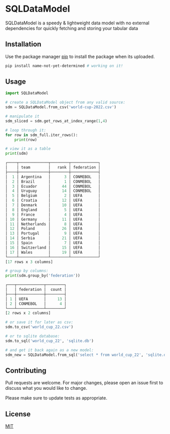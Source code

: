 # SQLDataModel

SQLDataModel is a speedy & lightweight data model with no external dependencies for quickly fetching and storing your tabular data

## Installation

Use the package manager [pip](https://pip.pypa.io/en/stable/) to install the package when its uploaded.

```bash
pip install name-not-yet-determined # working on it!
```

## Usage

```python
import SQLDataModel

# create a SQLDataModel object from any valid source:
sdm = SQLDataModel.from_csv('world-cup-2022.csv')

# manipulate it
sdm_sliced = sdm.get_rows_at_index_range(1,4)

# loop through it:
for row in sdm_full.iter_rows():
    print(row)

# view it as a table
print(sdm)

┌────┬─────────────┬────────┬────────────┐
│    │ team        │   rank │ federation │
├────┼─────────────┼────────┼────────────┤
│  1 │ Argentina   │      3 │ CONMEBOL   │
│  2 │ Brazil      │      1 │ CONMEBOL   │
│  3 │ Ecuador     │     44 │ CONMEBOL   │
│  4 │ Uruguay     │     14 │ CONMEBOL   │
│  5 │ Belgium     │      2 │ UEFA       │
│  6 │ Croatia     │     12 │ UEFA       │
│  7 │ Denmark     │     10 │ UEFA       │
│  8 │ England     │      5 │ UEFA       │
│  9 │ France      │      4 │ UEFA       │
│ 10 │ Germany     │     11 │ UEFA       │
│ 11 │ Netherlands │      8 │ UEFA       │
│ 12 │ Poland      │     26 │ UEFA       │
│ 13 │ Portugal    │      9 │ UEFA       │
│ 14 │ Serbia      │     21 │ UEFA       │
│ 15 │ Spain       │      7 │ UEFA       │
│ 16 │ Switzerland │     15 │ UEFA       │
│ 17 │ Wales       │     19 │ UEFA       │
└────┴─────────────┴────────┴────────────┘
[17 rows x 3 columns]

# group by columns:
print(sdm.group_by('federation'))

┌───┬────────────┬────────┐
│   │ federation │  count │
├───┼────────────┼────────┤
│ 1 │ UEFA       │     13 │
│ 2 │ CONMEBOL   │      4 │
└───┴────────────┴────────┘
[2 rows x 2 columns]

# or save it for later as csv:
sdm.to_csv('world_cup_22.csv')

# or to sqlite database:
sdm.to_sql('world_cup_22', 'sqlite.db')

# and get it back again as a new model:
sdm_new = SQLDataModel.from_sql('select * from world_cup_22', 'sqlite.db')

```
## Contributing

Pull requests are welcome. For major changes, please open an issue first
to discuss what you would like to change.

Please make sure to update tests as appropriate.

## License

[MIT](https://choosealicense.com/licenses/mit/)
